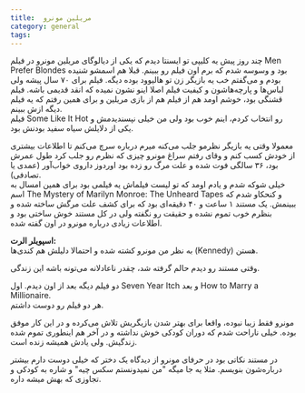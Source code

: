 ```yaml
---
title:  مریلین مونرو
category: general
tags:  
---
```


چند روز پیش یه کلیپی تو ایسنتا دیدم که یکی از دیالوگای مریلین مونرو در فیلم Men Prefer Blondes بود و وسوسه شدم که برم اون فیلم رو ببینم. قبلا هم اسمشو شنیده بودم و می‌گفتم خب یه بازیگر زن تو هالیوود بوده دیگه. فیلم برای ۷۰ سال پیشه ولی لباس‌ها و پارچه‌هاشون و کیفیت فیلم اصلا اینو نشون نمیده که انقد قدیمی باشه. فیلم قشنگی بود، خوشم اومد هم از فیلم هم از بازی مریلین و برای همین رفتم که یه فیلم دیگه ازش ببینم. <br>
فیلم Some Like It Hot رو انتخاب کردم، اینم خوب بود ولی من خیلی نپسندیدمش و یکی از دلایلش سیاه سفید بودنش بود. 

معمولا وقتی یه بازیگر نظرمو جلب می‌کنه میرم درباره سرچ می‌کنم تا اطلاعات بیشتری از خودش کسب کنم و وقای رفتم سراغ مونرو چیزی که نظرم رو جلب کرد طول عمرش بود، ۳۶ سالگی فوت شده و علت مرگ رو زده بود اوردوز داروی خواب‌آور (عمدی یا تصادفی). <br>
خیلی شوکه شدم و یادم اومد که تو لیست فیلماش یه فیلمی بود برای همین امسال به اسم The Mystery of Marilyn Monroe: The Unheard Tapes و کنحکاو شدم که ببینمش. یک مستند ۱ ساعت و ۴۰ دقیقه‌ای بود که برای کشف علت مرگش ساخته شده و بنظرم خوب تموم نشده و حقیقت رو نگفته ولی در کل مستند خوش ساختی بود و اطلاعات زیادی درباره مونرو در اون گفته شده. 

**اسپویلر الرت:** <br>
به نظر من مونرو کشته شده و احتمالا دلیلش هم کندی‌ها (Kennedy) هستن.

وقتی مستند رو دیدم حالم گرفته شد، چقدر ناعادلانه می‌تونه باشه این زندگی.

دو فیلم دیگه بعد از اون دیدم. اول Seven Year Itch و بعد How to Marry a Millionaire. <br>
هر دو فیلم رو دوست داشتم.

مونرو فقط زیبا نبوده،‌ واقعا برای بهتر شدن بازیگریش تلاش می‌کرده و در این کار موفق بوده. خیلی ناراحت شدم که دوران کودکی خوش نداشته و در آخر هم اینطوری تموم شده زندگیش. ولی یادش همیشه زنده است. 

در مستند نکاتی بود در حرفای مونرو از دیدگاه یک دختر که خیلی دوست دارم بیشتر درباره‌شون بنویسم. مثلا یه جا میگه "من نمیدونستم سکس چیه" و شاره به کودکی و تجاوزی که بهش میشه داره.




